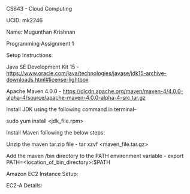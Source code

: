 CS643 - Cloud Computing

UCID: mk2246

Name: Mugunthan Krishnan

Programming Assignment 1

Setup Instructions:

Java SE Development Kit 15 - https://www.oracle.com/java/technologies/javase/jdk15-archive-downloads.html#license-lightbox

Apache Maven 4.0.0 - https://dlcdn.apache.org/maven/maven-4/4.0.0-alpha-4/source/apache-maven-4.0.0-alpha-4-src.tar.gz

Install JDK using the following command in terminal-

sudo yum install <jdk_file.rpm>

Install Maven following the below steps:

Unzip the maven tar.zip file - tar xzvf <maven_file.tar.gz>

Add the maven /bin directory to the PATH environment variable - export PATH=<location_of_bin_directory>:$PATH

Amazon EC2 Instance Setup:

EC2-A Details:
